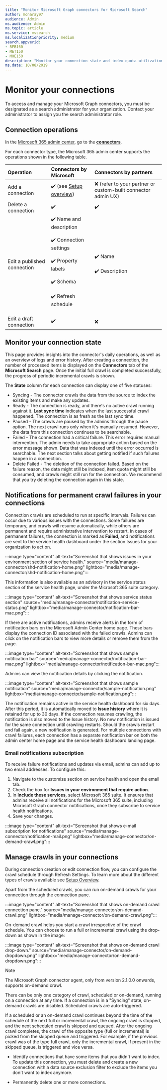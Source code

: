 ```yaml
---
title: "Monitor Microsoft Graph connectors for Microsoft Search"
author: monaray97
audience: Admin
ms.audience: Admin
ms.topic: article
ms.service: mssearch
ms.localizationpriority: medium
search.appverid:
- BFB160
- MET150
- MOE150
description: "Monitor your connection state and index quota utilization."
ms.date: 10/08/2019
---
```


# Monitor your connections

To access and manage your Microsoft Graph connectors, you must be designated as a search administrator for your organization. Contact your administrator to assign you the search administrator role.

## Connection operations

In the [Microsoft 365 admin center](https://admin.microsoft.com), go to the [**connectors**](https://admin.microsoft.com/Adminportal/Home#/MicrosoftSearch/Connectors).

For each connector type, the Microsoft 365 admin center supports the operations shown in the following table.

|Operation | Connectors by Microsoft | Connectors by partners
|:--- |:--- |:---|
|Add a connection | :heavy_check_mark: (see [Setup overview](configure-connector.md)) | :x: (refer to your partner or custom-built connector admin UX)|
|Delete a connection | :heavy_check_mark: | :heavy_check_mark:|
|Edit a published connection | :heavy_check_mark: Name and description<br></br> :heavy_check_mark: Connection settings<br></br> :heavy_check_mark: Property labels<br></br> :heavy_check_mark: Schema<br></br> :heavy_check_mark: Refresh schedule<br></br> | :heavy_check_mark: Name<br></br> :heavy_check_mark: Description|
|Edit a draft connection | :heavy_check_mark: | :x:|

## Monitor your connection state

This page provides insights into the connector's daily operations, as well as an overview of logs and error history. After creating a connection, the number of processed items is displayed on the **Connectors** tab of the **Microsoft Search** page. Once the initial full crawl is completed successfully, the progress of periodic incremental crawls is shown. 

The **State** column for each connection can display one of five statuses:

- Syncing - The connector crawls the data from the source to index the existing items and make any updates.
- Ready - The connection is ready, and there's no active crawl running against it. **Last sync time** indicates when the last successful crawl happened. The connection is as fresh as the last sync time.
- Paused - The crawls are paused by the admins through the pause option. The next crawl runs only when it's manually resumed. However, the data from this connection continues to be searchable.
- Failed - The connection had a critical failure. This error requires manual intervention. The admin needs to take appropriate action based on the error message shown. Data that was indexed until the error occurred is searchable. The next section talks about getting notified if such failures happen in a connection.
- Delete Failed - The deletion of the connection failed. Based on the failure reason, the data might still be indexed, item quota might still be consumed, and crawls might still run for the connection. We recommend that you try deleting the connection again in this state.

## Notifications for permanent crawl failures in your connections

Connection crawls are scheduled to run at specific intervals. Failures can occur due to various issues with the connections. Some failures are temporary, and crawls will resume automatically, while others are permanent and require administrative intervention to restart. In cases of permanent failures, the connection is marked as **Failed**, and notifications are sent to the service health dashboard under the section Issues for your organization to act on.

:::image type="content" alt-text="Screenshot that shows issues in your environment section of service health." source="media/manage-connector/shd-notification-home.png" lightbox="media/manage-connector/shd-notification-home.png":::

This information is also available as an advisory in the service status section of the service health page, under the Microsoft 365 suite category.

:::image type="content" alt-text="Screenshot that shows service status section" source="media/manage-connector/notification-service-status.png" lightbox="media/manage-connector/notification-bar-mac.png":::

If there are active notifications, admins receive alerts in the form of notification bars on the Microsoft Admin Center home page. These bars display the connection ID associated with the failed crawls. Admins can click on the notification bars to view more details or remove them from the page.

:::image type="content" alt-text="Screenshot that shows sample notification bar" source="media/manage-connector/notification-bar-mac.png" lightbox="media/manage-connector/notification-bar-mac.png":::

Admins can view the notification details by clicking the notification.

:::image type="content" alt-text="Screenshot that shows sample notification" source="media/manage-connector/sample-notification.png" lightbox="media/manage-connector/sample-notification.png":::

The notification remains active in the service health dashboard for six days. After this period, it is automatically moved to **Issue history** where it is retained for up to 30 days. If the connection resumes crawling, the notification is also moved to the Issue history. 
No new notification is issued for the same connection until crawling restarts. Should the crawls restart and fail again, a new notification is generated. For multiple connections with crawl failures, each connection has a separate notification bar on both the admin center home page and the service health dashboard landing page.

### Email notifications subscription

To receive failure notifications and updates via email, admins can add up to two email addresses. To configure this:

1. Navigate to the customize section on service health and open the email tab.
2. Check the box for **Issues in your environment that require action**.
3. In **Include these services**, select Microsoft 365 suite. It ensures that admins receive all notifications for the Microsoft 365 suite, including Microsoft Graph connector notifications, once they subscribe to service health notifications.
4. Save your changes.

:::image type="content" alt-text="Screenshot that shows e-mail subscription for notifications" source="media/manage-connector/notification-mail.png" lightbox="media/manage-connector/on-demand-crawl.png":::

## Manage crawls in your connections

During connection creation or edit connection flow, you can configure the crawl schedule through Refresh Settings. To learn more about the different types of crawls available see [Setup Overview](configure-connector.md).

Apart from the scheduled crawls, you can run on-demand crawls for your connection through the connection pane.

:::image type="content" alt-text="Screenshot that shows on-demand crawl connection pane." source="media/manage-connector/on-demand-crawl.png" lightbox="media/manage-connector/on-demand-crawl.png":::

On-demand crawl helps you start a crawl irrespective of the crawl schedule. You can choose to run a full or incremental crawl using the drop-down as shown in the image:

:::image type="content" alt-text="Screenshot that shows on-demand crawl drop-down." source="media/manage-connector/on-demand-dropdown.png" lightbox="media/manage-connector/on-demand-dropdown.png":::

> [!NOTE]
> The Microsoft Graph connector agent, only from version 2.1.0.0 onwards, supports on-demand crawl.

There can be only one category of crawl, scheduled or on-demand, running on a connection at any time. If a connection is in a "Syncing" state, on-demand crawls are disabled. Scheduled crawls are auto-triggered.

If a scheduled or an on-demand crawl continues beyond the time of the schedule of the next full or incremental crawl, the ongoing crawl is stopped, and the next scheduled crawl is skipped and queued. After the ongoing crawl completes, the crawl of the opposite type (full or incremental) is picked from the skipped queue and triggered. For example, if the previous crawl was of the type full crawl, only the incremental crawl, if present in the skipped queue, is triggered and vice versa.


* Identify connections that have some items that you didn't want to index. To update this connection, you must delete and create a new connection with a data source exclusion filter to exclude the items you don't want to index anymore.

* Permanently delete one or more connections.

